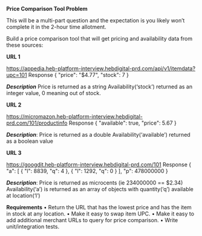 **Price Comparison Tool Problem**

This will be a multi-part question and the expectation is you likely won’t complete it in the 2-hour time allotment. 

Build a price comparison tool that will get pricing and availability data from these sources:

**URL 1**

  https://appedia.heb-platform-interview.hebdigital-prd.com/api/v1/itemdata?upc=101 Response
  {
  "price": "$4.77",
  "stock": 7
  } 
  
  **_Description_**
  Price is returned as a string
  Availability(‘stock’) returned as an integer value, 0 meaning out of stock.

**URL 2**

  https://micromazon.heb-platform-interview.hebdigital-prd.com/101/productinfo Response
  {
  "available": true,
  "price": 5.67
  } 
  
  **_Description_**:
  Price is returned as a double Availability(‘available’) returned as a boolean value

**URL 3**

  https://googdit.heb-platform-interview.hebdigital-prd.com/101 Response
  {
  "a": [
  {
  "l": 8839,
  "q": 4
  },
  {
  "l": 1292,
  "q": 0
  }
  ],
  "p": 478000000
  } 
  
  **_Description_**:
  Price is returned as microcents (ie 234000000 == $2.34) Availability(‘a’) is returned as an array of objects with quantity(‘q’) available at location(‘l’)

**Requirements**
  • Return the URL that has the lowest price and has the item in stock at any location.
  • Make it easy to swap item UPC. 
  • Make it easy to add additional merchant URLs to query for price comparison. 
  • Write unit/integration tests.
